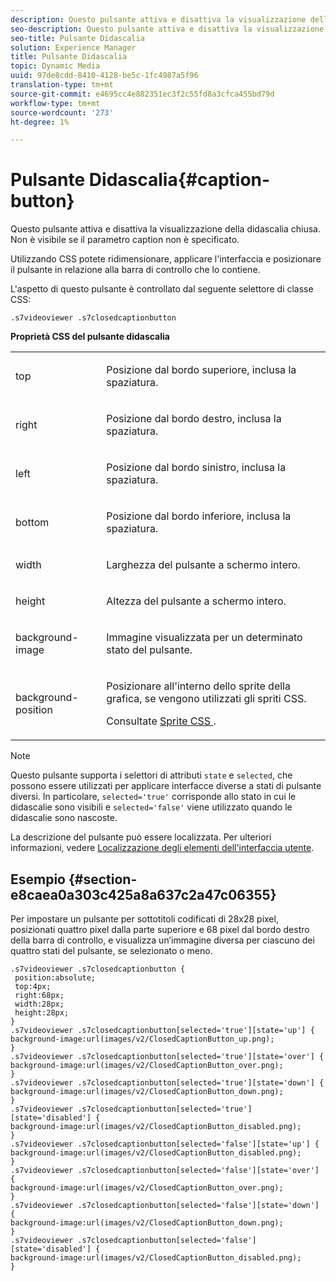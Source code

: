 ```yaml
---
description: Questo pulsante attiva e disattiva la visualizzazione della didascalia chiusa. Non è visibile se il parametro caption non è specificato.
seo-description: Questo pulsante attiva e disattiva la visualizzazione della didascalia chiusa. Non è visibile se il parametro caption non è specificato.
seo-title: Pulsante Didascalia
solution: Experience Manager
title: Pulsante Didascalia
topic: Dynamic Media
uuid: 97de8cdd-8410-4128-be5c-1fc4987a5f96
translation-type: tm+mt
source-git-commit: e4695cc4e882351ec3f2c55fd8a3cfca455bd79d
workflow-type: tm+mt
source-wordcount: '273'
ht-degree: 1%

---
```



# Pulsante Didascalia{#caption-button}

Questo pulsante attiva e disattiva la visualizzazione della didascalia chiusa. Non è visibile se il parametro caption non è specificato.

<!--<a id="section_061E550C1C1D4DB2BD663A898895B38C"></a>-->

Utilizzando CSS potete ridimensionare, applicare l&#39;interfaccia e posizionare il pulsante in relazione alla barra di controllo che lo contiene.

L&#39;aspetto di questo pulsante è controllato dal seguente selettore di classe CSS:

```
.s7videoviewer .s7closedcaptionbutton
```

**Proprietà CSS del pulsante didascalia**

<table id="table_C48C56E696304C9BAFEE71BA9EA9A174"> 
 <tbody> 
  <tr> 
   <td colname="col1"> <p> <span class="codeph"> top  </span> </p> </td> 
   <td colname="col2"> <p> Posizione dal bordo superiore, inclusa la spaziatura. </p> </td> 
  </tr> 
  <tr> 
   <td colname="col1"> <p> <span class="codeph"> right  </span> </p> </td> 
   <td colname="col2"> <p> Posizione dal bordo destro, inclusa la spaziatura. </p> </td> 
  </tr> 
  <tr> 
   <td colname="col1"> <p> <span class="codeph"> left  </span> </p> </td> 
   <td colname="col2"> <p> Posizione dal bordo sinistro, inclusa la spaziatura. </p> </td> 
  </tr> 
  <tr> 
   <td colname="col1"> <p> <span class="codeph"> bottom  </span> </p> </td> 
   <td colname="col2"> <p>Posizione dal bordo inferiore, inclusa la spaziatura. </p> </td> 
  </tr> 
  <tr> 
   <td colname="col1"> <p> <span class="codeph"> width </span> </p> </td> 
   <td colname="col2"> <p> Larghezza del pulsante a schermo intero. </p> </td> 
  </tr> 
  <tr> 
   <td colname="col1"> <p> <span class="codeph"> height </span> </p> </td> 
   <td colname="col2"> <p>Altezza del pulsante a schermo intero. </p> </td> 
  </tr> 
  <tr> 
   <td colname="col1"> <p> <span class="codeph"> background-image  </span> </p> </td> 
   <td colname="col2"> <p> Immagine visualizzata per un determinato stato del pulsante. </p> </td> 
  </tr> 
  <tr> 
   <td colname="col1"> <p> <span class="codeph"> background-position  </span> </p> </td> 
   <td colname="col2"> <p> Posizionare all'interno dello sprite della grafica, se vengono utilizzati gli spriti CSS. </p> <p>Consultate <a href="../../../c-html5-s7-aem-asset-viewers/c-html5-video-reference/c-html5-video-viewer-20-customizingviewer/c-html5-video-viewer-20-customizingviewer.md#section-9b6d8d601cb441d08214dada7bb4eddc" format="dita" scope="local"> Sprite CSS </a>. </p> </td> 
  </tr> 
 </tbody> 
</table>

>[!NOTE]
>
>Questo pulsante supporta i selettori di attributi `state` e `selected`, che possono essere utilizzati per applicare interfacce diverse a stati di pulsante diversi. In particolare, `selected='true'` corrisponde allo stato in cui le didascalie sono visibili e `selected='false'` viene utilizzato quando le didascalie sono nascoste.

La descrizione del pulsante può essere localizzata. Per ulteriori informazioni, vedere [Localizzazione degli elementi dell&#39;interfaccia utente](../../../c-html5-s7-aem-asset-viewers/c-html5-video-reference/r-html5-video-viewer-20-localization.md#concept-1d5ca2d8480f4064a51eddba13940aad).

## Esempio {#section-e8caea0a303c425a8a637c2a47c06355}

Per impostare un pulsante per sottotitoli codificati di 28x28 pixel, posizionati quattro pixel dalla parte superiore e 68 pixel dal bordo destro della barra di controllo, e visualizza un’immagine diversa per ciascuno dei quattro stati del pulsante, se selezionato o meno.

```
.s7videoviewer .s7closedcaptionbutton { 
 position:absolute; 
 top:4px; 
 right:68px; 
 width:28px; 
 height:28px; 
} 
.s7videoviewer .s7closedcaptionbutton[selected='true'][state='up'] { 
background-image:url(images/v2/ClosedCaptionButton_up.png); 
} 
.s7videoviewer .s7closedcaptionbutton[selected='true'][state='over'] { 
background-image:url(images/v2/ClosedCaptionButton_over.png); 
} 
.s7videoviewer .s7closedcaptionbutton[selected='true'][state='down'] { 
background-image:url(images/v2/ClosedCaptionButton_down.png); 
} 
.s7videoviewer .s7closedcaptionbutton[selected='true'][state='disabled'] { 
background-image:url(images/v2/ClosedCaptionButton_disabled.png); 
} 
.s7videoviewer .s7closedcaptionbutton[selected='false'][state='up'] { 
background-image:url(images/v2/ClosedCaptionButton_disabled.png); 
} 
.s7videoviewer .s7closedcaptionbutton[selected='false'][state='over'] { 
background-image:url(images/v2/ClosedCaptionButton_over.png); 
} 
.s7videoviewer .s7closedcaptionbutton[selected='false'][state='down'] { 
background-image:url(images/v2/ClosedCaptionButton_down.png); 
} 
.s7videoviewer .s7closedcaptionbutton[selected='false'][state='disabled'] { 
background-image:url(images/v2/ClosedCaptionButton_disabled.png);  
}
```

